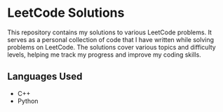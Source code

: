 # LeetCode Solutions

This repository contains my solutions to various LeetCode problems. It serves as a personal collection of code that I have written while solving problems on LeetCode. The solutions cover various topics and difficulty levels, helping me track my progress and improve my coding skills.
## Languages Used

- C++
- Python
